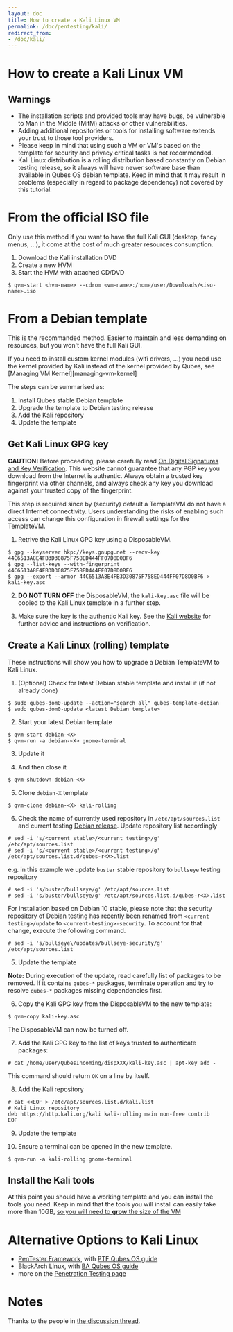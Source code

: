 ```yaml
---
layout: doc
title: How to create a Kali Linux VM
permalink: /doc/pentesting/kali/
redirect_from:
- /doc/kali/
---
```


How to create a Kali Linux VM
===============================
Warnings
--------------
* The installation scripts and provided tools may have bugs, be vulnerable to Man in the Middle (MitM) attacks or other vulnerabilities.
* Adding additional repositories or tools for installing software extends your trust to those tool providers.
* Please keep in mind that using such a VM or VM's based on the template for security and privacy critical tasks is not recommended.
* Kali Linux distribution is a rolling distribution based constantly on Debian testing release, so it always will have newer software base than available in Qubes OS debian template. Keep in mind that it may result in problems (especially in regard to package dependency) not covered by this tutorial.

From the official ISO file <a name="hvm4_0"/>
==================================================
Only use this method if you want to have the full Kali GUI (desktop, fancy menus, ...), it come at the cost of much greater resources consumption.

1. Download the Kali installation DVD
2. Create a new HVM
3. Start the HVM with attached CD/DVD
```shell_session
$ qvm-start <hvm-name> --cdrom <vm-name>:/home/user/Downloads/<iso-name>.iso
```

From a Debian template  <a name="templatevm-from-debian4_0"/>
================================================================
This is the recommanded method.
Easier to maintain and less demanding on resources, but you won't have the full Kali GUI.

If you need to install custom kernel modules (wifi drivers, ...) you need use the kernel provided by Kali instead of the kernel provided by Qubes, see [Managing VM Kernel][managing-vm-kernel]

The steps can be summarised as:

1. Install Qubes stable Debian template
2. Upgrade the template to Debian testing release
3. Add the Kali repository
4. Update the template

Get Kali Linux GPG key
-----------------------
**CAUTION:** Before proceeding, please carefully read [On Digital Signatures and Key Verification][qubes-verifying-signatures].
This website cannot guarantee that any PGP key you download from the Internet is authentic.
Always obtain a trusted key fingerprint via other channels, and always check any key you download against your trusted copy of the fingerprint.

This step is required since by (security) default a TemplateVM do not have a
direct Internet connectivity. Users understanding the risks of enabling such
access can change this configuration in firewall settings for the TemplateVM.

1. Retrive the Kali Linux GPG key using a DisposableVM.

```shell_session
$ gpg --keyserver hkp://keys.gnupg.net --recv-key 44C6513A8E4FB3D30875F758ED444FF07D8D0BF6
$ gpg --list-keys --with-fingerprint 44C6513A8E4FB3D30875F758ED444FF07D8D0BF6 
$ gpg --export --armor 44C6513A8E4FB3D30875F758ED444FF07D8D0BF6 > kali-key.asc
```

2. **DO NOT TURN OFF** the DisposableVM, the `kali-key.asc` file will be copied to
   the Kali Linux template in a further step.

3. Make sure the key is the authentic Kali key.
   See the [Kali website] for further advice and instructions on verification.

Create a Kali Linux (rolling) template
----------------------------------------
These instructions will show you how to upgrade a Debian TemplateVM to Kali Linux.

1. (Optional) Check for latest Debian stable template and install it (if not already done)

```shell_session
$ sudo qubes-dom0-update --action="search all" qubes-template-debian
$ sudo qubes-dom0-update <latest Debian template>
```

2. Start your latest Debian template

```shell_session
$ qvm-start debian-<X>
$ qvm-run -a debian-<X> gnome-terminal
```

3. Update it

4. And then close it

```shell_session
$ qvm-shutdown debian-<X>
```

5. Clone `debian-X` template

```shell_session
$ qvm-clone debian-<X> kali-rolling
```

6. Check the name of currently used repository in `/etc/apt/sources.list` and current testing [Debian release][Debian-releases]. Update repository list accordingly

```shell_session
# sed -i 's/<current stable>/<current testing>/g' /etc/apt/sources.list
# sed -i 's/<current stable>/<current testing>/g' /etc/apt/sources.list.d/qubes-r<X>.list
```

e.g. in this example we update `buster` stable repository to `bullseye` testing repository

```shell_session
# sed -i 's/buster/bullseye/g' /etc/apt/sources.list
# sed -i 's/buster/bullseye/g' /etc/apt/sources.list.d/qubes-r<X>.list
```
        
For installation based on Debian 10 stable, please note that the security repository of Debian testing has [recently been renamed][Debian-security-naming-convention] from `<current testing>/update` to `<current-testing>-security`. To account for that change, execute the following command.

```shell_session
# sed -i 's/bullseye\/updates/bullseye-security/g' /etc/apt/sources.list
```

5. Update the template

**Note:** During execution of the update, read carefully list of packages to be removed. If it contains `qubes-*` packages, terminate operation and try to resolve `qubes-*` packages missing dependencies first.

6. Copy the Kali GPG key from the DisposableVM to the new template:

```shell_session
$ qvm-copy kali-key.asc
```

   The DisposableVM can now be turned off.

7. Add the Kali GPG key to the list of keys trusted to authenticate packages:

```shell_session
# cat /home/user/QubesIncoming/dispXXX/kali-key.asc | apt-key add -
```

   This command should return `OK` on a line by itself.

8. Add the Kali repository

```shell_session
# cat <<EOF > /etc/apt/sources.list.d/kali.list
# Kali Linux repository
deb https://http.kali.org/kali kali-rolling main non-free contrib
EOF
```

9. Update the template 

10. Ensure a terminal can be opened in the new template.

```shell_session
$ qvm-run -a kali-rolling gnome-terminal
```

Install the Kali tools
------------------------------
At this point you should have a working template and you can install the tools you need.
Keep in mind that the tools you will install can easily take more than 10GB, [so you will need to **grow** the size of the VM][qubes-resize-disk-image]

Alternative Options to Kali Linux
===================================
* [PenTester Framework][PTF], with [PTF Qubes OS guide][qubes-ptf]
* BlackArch Linux, with [BA Qubes OS guide][qubes-blackarch]
* more on the [Penetration Testing page][qubes-pentesting]
 

Notes
=============
Thanks to the people in [the discussion thread](https://github.com/QubesOS/qubes-issues/issues/1981).

[qubes-verifying-signatures]: /security/verifying-signatures/
[qubes-pentesting]: /doc/pentesting/
[qubes-blackarch]: /doc/pentesting/blackarch/
[qubes-ptf]: /doc/pentesting/ptf/
[qubes-template-debian-install]: /doc/templates/debian/#install
[qubes-resize-disk-image]: /doc/resize-disk-image/

[kali]: https://www.kali.org/
[kali-vbox]: https://www.offensive-security.com/kali-linux-vmware-virtualbox-image-download/
[kali website]: https://docs.kali.org/introduction/download-official-kali-linux-images

[PTF]: https://www.trustedsec.com/may-2015/new-tool-the-pentesters-framework-ptf-released/

[katoolin]: https://github.com/LionSec/katoolin
[katoolin-howto]: http://www.tecmint.com/install-kali-linux-tools-using-katoolin-on-ubuntu-debian/

[Debian-releases]: https://www.debian.org/releases/

[Debian-security-naming-convention]: https://www.mail-archive.com/debian-security@lists.debian.org/msg41223.html

